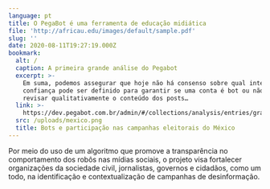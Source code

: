 ```yaml
---
language: pt
title: O PegaBot é uma ferramenta de educação midiática
file: 'http://africau.edu/images/default/sample.pdf'
slug: ''
date: 2020-08-11T19:27:19.000Z
bookmark:
  alt: /
  caption: A primeira grande análise do Pegabot
  excerpt: >-
    Em suma, podemos assegurar que hoje não há consenso sobre qual intervalo de
    confiança pode ser definido para garantir se uma conta é bot ou não, sem
    revisar qualitativamente o conteúdo dos posts…
  link: >-
    https://dev.pegabot.com.br/admin/#/collections/analysis/entries/grandes-analises.pt
  src: /uploads/mexico.png
  title: Bots e participação nas campanhas eleitorais do México
---
```

Por meio do uso de um algoritmo que promove a transparência no comportamento dos robôs nas mídias sociais, o projeto visa fortalecer organizações da sociedade civil, jornalistas, governos e cidadãos, como um todo, na identificação e contextualização de campanhas de desinformação.
